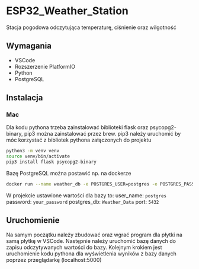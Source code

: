 # ESP32_Weather_Station

Stacja pogodowa odczytująca temperaturę, ciśnienie oraz wilgotność

## Wymagania

- VSCode
- Rozszerzenie PlatformIO
- Python
- PostgreSQL

## Instalacja

### Mac

Dla kodu pythona trzeba zainstalować biblioteki flask oraz psycopg2-binary, pip3 można zainstalować przez brew. pip3 należy uruchomić by móc korzystać z bibliotek pythona załączonych do projektu

```sh
python3 -m venv venv
source venv/bin/activate
pip3 install flask psycopg2-binary
```

Bazę PostgreSQL można postawić np. na dockerze

```sh
docker run --name weather_db -e POSTGRES_USER=postgres -e POSTGRES_PASSWORD=your_password -e POSTGRES_DB=Weather_Data -p 5432:5432  -d postgres:latest
```

W projekcie ustawione wartości dla bazy to:
user_name: `postgres`
password: `your_password`
postgres_db: `Weather_Data`
port: `5432`

## Uruchomienie

Na samym początku należy zbudować oraz wgrać program dla płytki na samą płytkę w VSCode. Następnie należy uruchomić bazę danych do zapisu odczytywanych wartości do bazy.  Kolejnym krokiem jest uruchomienie kodu pythona dla wyświetlenia wyników z bazy danych poprzez przeglądarkę (localhost:5000)
